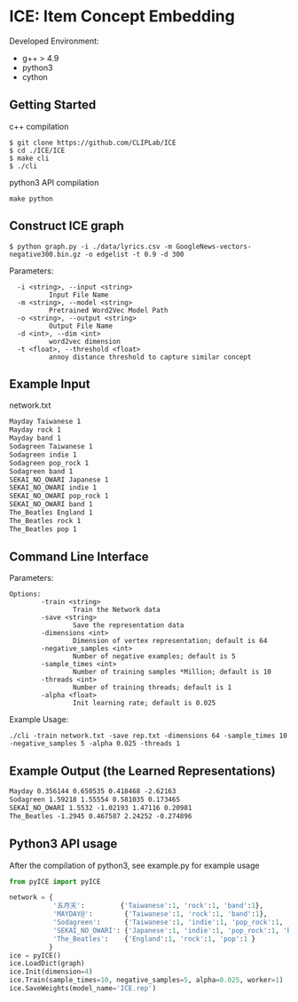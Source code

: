 # ICE: Item Concept Embedding

Developed Environment:
- g++ > 4.9
- python3
- cython

## Getting Started
c++ compilation
```
$ git clone https://github.com/CLIPLab/ICE
$ cd ./ICE/ICE
$ make cli
$ ./cli
```
python3 API compilation
```
make python
```

## Construct ICE graph
```
$ python graph.py -i ./data/lyrics.csv -m GoogleNews-vectors-negative300.bin.gz -o edgelist -t 0.9 -d 300
```
Parameters:
```
  -i <string>, --input <string>
          Input File Name
  -m <string>, --model <string>
          Pretrained Word2Vec Model Path
  -o <string>, --output <string>
          Output File Name
  -d <int>, --dim <int>     
          word2vec dimension
  -t <float>, --threshold <float>
          annoy distance threshold to capture similar concept
```
## Example Input
network.txt
```txt
Mayday Taiwanese 1
Mayday rock 1
Mayday band 1
Sodagreen Taiwanese 1
Sodagreen indie 1
Sodagreen pop_rock 1
Sodagreen band 1
SEKAI_NO_OWARI Japanese 1
SEKAI_NO_OWARI indie 1
SEKAI_NO_OWARI pop_rock 1
SEKAI_NO_OWARI band 1
The_Beatles England 1
The_Beatles rock 1
The_Beatles pop 1
```

## Command Line Interface

Parameters:
```
Options:
        -train <string>
                Train the Network data
        -save <string>
                Save the representation data
        -dimensions <int>
                Dimension of vertex representation; default is 64
        -negative_samples <int>
                Number of negative examples; default is 5
        -sample_times <int>
                Number of training samples *Million; default is 10
        -threads <int>
                Number of training threads; default is 1
        -alpha <float>
                Init learning rate; default is 0.025
```

Example Usage:
```
./cli -train network.txt -save rep.txt -dimensions 64 -sample_times 10 -negative_samples 5 -alpha 0.025 -threads 1
```

## Example Output (the Learned Representations)
```txt
Mayday 0.356144 0.650535 0.418468 -2.62163
Sodagreen 1.59218 1.55554 0.581035 0.173465
SEKAI_NO_OWARI 1.5532 -1.02193 1.47116 0.20981
The_Beatles -1.2945 0.467587 2.24252 -0.274896
```

## Python3 API usage
After the compilation of python3, see example.py for example usage
```python
from pyICE import pyICE

network = {
           '五月天':         {'Taiwanese':1, 'rock':1, 'band':1},
           'MAYDAY@':        {'Taiwanese':1, 'rock':1, 'band':1},
           'Sodagreen':      {'Taiwanese':1, 'indie':1, 'pop_rock':1, 'band':1},
           'SEKAI_NO_OWARI': {'Japanese':1, 'indie':1, 'pop_rock':1, 'band':1},
           'The_Beatles':    {'England':1, 'rock':1, 'pop':1 }
          }
ice = pyICE()
ice.LoadDict(graph)
ice.Init(dimension=4)
ice.Train(sample_times=10, negative_samples=5, alpha=0.025, worker=1)
ice.SaveWeights(model_name='ICE.rep')
```
